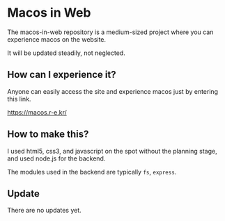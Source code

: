 # Macos in Web

The macos-in-web repository is a medium-sized project where you can experience macos on the website.

It will be updated steadily, not neglected.

## How can I experience it?

Anyone can easily access the site and experience macos just by entering this link.

https://macos.r-e.kr/

## How to make this?

I used html5, css3, and javascript on the spot without the planning stage, and used node.js for the backend.

The modules used in the backend are typically `fs`, `express`.

## Update

There are no updates yet.
